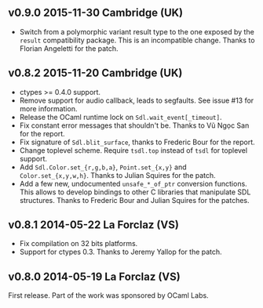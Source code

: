 v0.9.0 2015-11-30 Cambridge (UK)
--------------------------------

* Switch from a polymorphic variant result type to the one exposed by
  the `result` compatibility package. This is an incompatible
  change. Thanks to Florian Angeletti for the patch.


v0.8.2 2015-11-20 Cambridge (UK)
--------------------------------

* ctypes >= 0.4.0 support.
* Remove support for audio callback, leads to segfaults.
  See issue #13 for more information.
* Release the OCaml runtime lock on `Sdl.wait_event[_timeout]`.
* Fix constant error messages that shouldn't be. Thanks
  to Vũ Ngọc San for the report.
* Fix signature of `Sdl.blit_surface`, thanks to Frederic
  Bour for the report.
* Change toplevel scheme. Require `tsdl.top` instead of `tsdl` for toplevel
  support.
* Add `Sdl.Color.set_{r,g,b,a}`, `Point.set_{x,y}` and
  `Color.set_{x,y,w,h}`. Thanks to Julian Squires for the patch.
* Add a few new, undocumented `unsafe_*_of_ptr` conversion functions.
  This allows to develop bindings to other C libraries that manipulate
  SDL structures. Thanks to Frederic Bour and Julian Squires for
  the patches.


v0.8.1 2014-05-22 La Forclaz (VS)
---------------------------------

* Fix compilation on 32 bits platforms. 
* Support for ctypes 0.3. Thanks to Jeremy Yallop for the patch.


v0.8.0 2014-05-19 La Forclaz (VS)
---------------------------------

First release.
Part of the work was sponsored by OCaml Labs.

